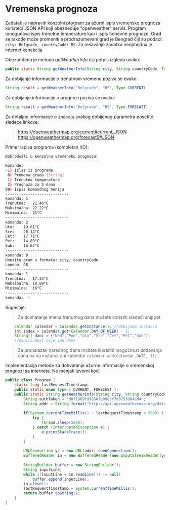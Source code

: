 # Vremenska prognoza

Zadatak je napraviti konzolni program za ažurni ispis vremenske prognoza koristeći JSON API koji obezbeđuje "openweather" servis. Program omogućava ispis trenutne temperature kao i ispis 5dnevne prognoze. Grad se takođe može promeniti a prodrazumevani grad je Beograd čiji su podaci: `city: Belgrade, countryCode: RS`. Za rešavanje zadatka neophodna je internet konekcija.

Obezbeđena je metoda *getWeatherInfo* čiji potpis izgleda ovako:
```java
public static String getWeatherInfo(String city, String countryCode, Type type) throws IOException;
```
Za dobijanje informacije o trenutnom vremenu poziva se ovako:
```java
String result = getWeatherInfo("Belgrade", "RS", Type.CURRENT)
```
Za dobijanje informacije o prognozi poziva se ovako:
```java
String result = getWeatherInfo("Belgrade", "RS", Type.FORECAST)
```

Za detaljne informacije o znacaju svakog dobijenog parametra posetite sledece linkove:
> https://openweathermap.org/current#current_JSON
  https://openweathermap.org/forecast5#JSON


Primer ispisa programa (kompletan I/O):
```bash
Dobrodošli u konzolnu vremensku prognozu!
-----------------------------------------
Komande:
-1) Izlaz iz programa
 0) Promena grada [String]
 1) Trenutna temperatura
 2) Prognoza za 5 dana
99) Ispis komandnog menija
----------------------------
komanda: 1
Trenutna:	21.46°C
Maksimalna:	22.22°C
Minimalna:	21°C
----------------------------
komanda: 2
Uto:	19.61°C
Sre:	20.14°C
Čet:	17.71°C
Pet:	14.89°C
Sub:	16.67°C
----------------------------
komanda: 0
Unesite grad u formatu: city, countryCode
London, GB
----------------------------
komanda: 1
Trenutna:	17.34°C
Maksimalna:	18.89°C
Minimalna:	16°C
----------------------------
komanda: -1

```

Sugestije:
> Za dovhatanje imena trenutnog dana možete koristiti sledeći snippet
``` java 
    Calendar calendar = Calendar.getInstance(); //dobijamo instancu
    int index = calendar.get(Calendar.DAY_OF_WEEK) - 1;
    String[] dani = {"Ned","Pon","Uto","Sre","Čet","Pet","Sub"};
    //dani[index] daje ime dana
```
> Za pronalazak narednog dana možete ikoristiti mogućnost dodavanja dana na na instancirani kalendar `calendar.add(Calendar.DATE, 1);`


Implementacija metode za dohvatanje ažurne informacije o vremenskoj prognozi sa interneta. Ne menjati izvorni kod.
``` java
public class Program {
	static long lastRequestTimestamp;
	public static enum Type { CURRENT, FORECAST };
	public static String getWeatherInfo(String city, String countryCode, Type type) throws IOException {
		String authToken = "d0f1969fd9856fe09e3f7d0753d84ed4";
		String addr = String.format("http://api.openweathermap.org/data/2.5/%s?q=%s,%s&appid=%s&units=metric", type == Type.CURRENT ? "weather" : "forecast", city, countryCode,authToken );
		
		if(System.currentTimeMillis() - lastRequestTimestamp < 5000) {
			try {
				Thread.sleep(5000);
			} catch (InterruptedException e) { 
				e.printStackTrace(); 
			}
		}
			
		URLConnection yc = new URL(addr).openConnection();
		BufferedReader in = new BufferedReader(new InputStreamReader(yc.getInputStream()));
		
		StringBuilder buffer = new StringBuilder();
		String inputLine;
		while ((inputLine = in.readLine()) != null) 
			buffer.append(inputLine);
		in.close();
		lastRequestTimestamp = System.currentTimeMillis();
		return buffer.toString();
	}
}
```
	